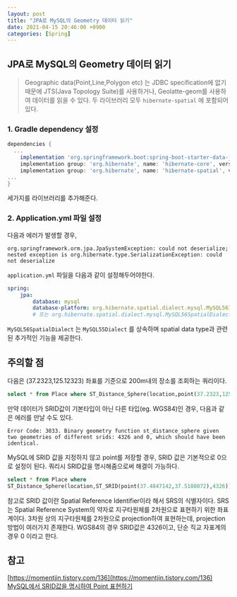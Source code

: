 ```yaml
---
layout: post
title: "JPA로 MySQL의 Geometry 데이터 읽기"
date: 2021-04-15 20:46:00 +0900
categories: [Spring]
---
```


## JPA로 MySQL의 Geometry 데이터 읽기

> Geographic data(Point,Line,Polygon etc) 는 JDBC specification에 없기 때문에 JTS(Java Topology Suite)를 사용하거나, Geolatte-geom를 사용하여 데이터를 읽을 수 있다. 두 라이브러리 모두 ```hibernate-spatial``` 에 포함되어 있다. 

### 1. Gradle dependency 설정

``` groovy
dependencies {
  ...
    implementation 'org.springframework.boot:spring-boot-starter-data-jpa:2.3.4.RELEASE'
    implementation group: 'org.hibernate', name: 'hibernate-core', version: '5.4.20.Final'
    implementation group: 'org.hibernate', name: 'hibernate-spatial', version: '5.4.20.Final'
...
}
```

세가지를 라이브러리를 추가해준다.

### 2. Application.yml 파일 설정

다음과 에러가 발생할 경우, 

```
org.springframework.orm.jpa.JpaSystemException: could not deserialize; nested exception is org.hibernate.type.SerializationException: could not deserialize
```

```application.yml``` 파일을 다음과 같이 설정해두어야한다.

``` yaml
spring:
	jpa:
		database: mysql
		database-platform: org.hibernate.spatial.dialect.mysql.MySQL56InnoDBSpatialDialect
		# 또는 org.hibernate.spatial.dialect.mysql.MySQL56SpatialDialect 를 사용해도 좋다.
```

```MySQL56SpatialDialect``` 는 ```MySQL55Dialect``` 를 상속하며 spatial data type과 관련된 추가적인 기능을 제공한다.

## 주의할 점

다음은 (37.2323,125.12323) 좌표를 기준으로 200m내의 장소를 조회하는 쿼리이다.
``` sql
select * from Place where ST_Distance_Sphere(location,point(37.2323,125.12323)) < 200 
```

만약 데이터가 SRID값이 기본타입이 아닌 다른 타입(eg. WGS84)인 경우, 다음과 같은 에러를 만날 수도 있다.

``` 
Error Code: 3033. Binary geometry function st_distance_sphere given two geometries of different srids: 4326 and 0, which should have been identical.

```

MySQL에 SRID 값을 지정하지 않고 point를 저장할 경우, SRID 값은 기본적으로 0으로 설정이 된다. 쿼리시 SRID값을 명시해줌으로써 해결이 가능하다.

``` sql
select * from Place where 
ST_Distance_Sphere(location,ST_SRID(point(37.4847142,37.5188072),4326)) < 200
```

참고로 SRID 값이란 Spatial Reference Identifier이라 해서 SRS의 식별자이다. SRS는 Spatial Reference System의 약자로 지구타원체를 2차원으로 표현하기 위한 좌표계이다. 3차원 상의 지구타원체를 2차원으로 projection하여 표현하는데, projection방법이 여러가지 존재한다. WGS84의 경우 SRID값은 4326이고, 단순 직교 자표계의 경우 0 이라고 한다.

## 참고

[https://momentjin.tistory.com/136](https://momentjin.tistory.com/136)
[MySQL에서 SRID값을 명시하여 Point 표현하기](https://dba.stackexchange.com/questions/213813/how-do-i-create-a-point-with-an-srid-in-mysql)
